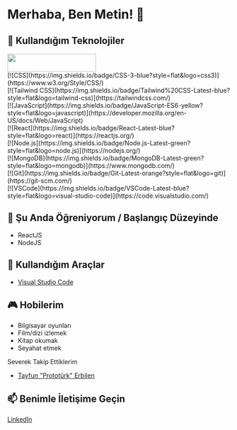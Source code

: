 # Merhaba, Ben Metin! 👋

## 🚀 Kullandığım Teknolojiler

<img src="https://img.shields.io/badge/HTML-5-orange?style=flat&logo=html5" width="200" height="40">
 <br>
[![CSS](https://img.shields.io/badge/CSS-3-blue?style=flat&logo=css3)](https://www.w3.org/Style/CSS/) <br>
[![Tailwind CSS](https://img.shields.io/badge/Tailwind%20CSS-Latest-blue?style=flat&logo=tailwind-css)](https://tailwindcss.com/) <br>
[![JavaScript](https://img.shields.io/badge/JavaScript-ES6-yellow?style=flat&logo=javascript)](https://developer.mozilla.org/en-US/docs/Web/JavaScript) <br>
[![React](https://img.shields.io/badge/React-Latest-blue?style=flat&logo=react)](https://reactjs.org/) <br>
[![Node.js](https://img.shields.io/badge/Node.js-Latest-green?style=flat&logo=node.js)](https://nodejs.org/) <br>
[![MongoDB](https://img.shields.io/badge/MongoDB-Latest-green?style=flat&logo=mongodb)](https://www.mongodb.com/) <br>
[![Git](https://img.shields.io/badge/Git-Latest-orange?style=flat&logo=git)](https://git-scm.com/) <br>
[![VSCode](https://img.shields.io/badge/VSCode-Latest-blue?style=flat&logo=visual-studio-code)](https://code.visualstudio.com/)

## 🌱 Şu Anda Öğreniyorum / Başlangıç Düzeyinde 

- ReactJS
- NodeJS

## 🔧 Kullandığım Araçlar

- [Visual Studio Code](https://code.visualstudio.com/)

## 🎮 Hobilerim

- Bilgisayar oyunları
- Film/dizi izlemek
- Kitap okumak
- Seyahat etmek

Severek Takip Ettiklerim
- [Tayfun "Prototürk" Erbilen](https://github.com/tayfunerbilen)

## 📫 Benimle İletişime Geçin

[LinkedIn](https://www.linkedin.com/in/nuh-metin-karabulut-73441b265/)

